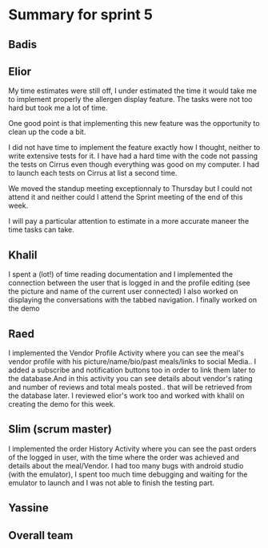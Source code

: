 # Summary for sprint 5

## Badis


## Elior

My time estimates were still off, I under estimated the time it would take me to implement properly the allergen display feature.
The tasks were not too hard but took me a lot of time.

One good point is that implementing this new feature was the opportunity to clean up the code a bit.

I did not have time to implement the feature exactly how I thought, neither to write extensive tests for it.
I have had a hard time with the code not passing the tests on Cirrus even though everything was good on my computer. I had to launch each tests on Cirrus at list a second time.

We moved the standup meeting exceptionnaly to Thursday but I could not attend it and neither could I attend the Sprint meeting of the end of this week.

I will pay a particular attention to estimate in a more accurate maneer the time tasks can take.


## Khalil
I spent a (lot!) of time reading documentation and I implemented the connection between the user that is logged in and the profile editing (see the picture and name of the current user connected) I also worked on displaying the conversations with the tabbed navigation.
I finally worked on the demo

## Raed
I implemented the Vendor Profile Activity where you can see the meal's vendor profile with his picture/name/bio/past meals/links to social Media..
I added a subscribe and notification buttons too in order to link them later to the database.And in this activity you can see details about vendor's rating and number of reviews and total meals posted.. that will be retrieved from the database later.
I reviewed elior's work too and worked with khalil on creating the demo for this week.

## Slim (scrum master)
I implemented the order History Activity where you can see the past orders of the logged in user, with the time where the order was achieved and details about the meal/Vendor.
I had too many bugs with android studio (with the emulator), I spent too much time debugging and waiting for the emulator to launch and I was not able to finish the testing part.

## Yassine



## Overall team
